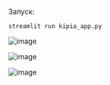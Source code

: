 Запуск:
```
streamlit run kipia_app.py
```

![image](https://github.com/user-attachments/assets/0412b480-39bc-4d4c-863d-d8c5131a2fab)

![image](https://github.com/user-attachments/assets/8a17a43f-4cf6-4770-a91c-4204d29264d7)

![image](https://github.com/user-attachments/assets/ebfe1d62-42d8-4fab-955c-b8b26d2d6323)
